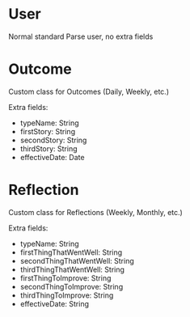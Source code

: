 # User
Normal standard Parse user, no extra fields

# Outcome
Custom class for Outcomes (Daily, Weekly, etc.)

Extra fields:
* typeName: String
* firstStory: String
* secondStory: String
* thirdStory: String
* effectiveDate: Date


# Reflection
Custom class for Reflections (Weekly, Monthly, etc.)

Extra fields:
* typeName: String
* firstThingThatWentWell: String
* secondThingThatWentWell: String
* thirdThingThatWentWell: String
* firstThingToImprove: String
* secondThingToImprove: String
* thirdThingToImprove: String
* effectiveDate: String